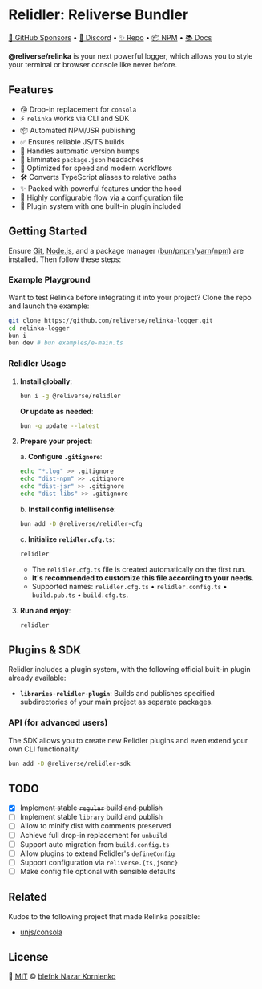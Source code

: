 # Relidler: Reliverse Bundler

[💖 GitHub Sponsors](https://github.com/sponsors/blefnk) • [💬 Discord](https://discord.gg/Pb8uKbwpsJ) • [✨ Repo](https://github.com/reliverse/relinka-logger) • [📦 NPM](https://npmjs.com/@reliverse/relinka) • [📚 Docs](https://docs.reliverse.org)

**@reliverse/relinka** is your next powerful logger, which allows you to style your terminal or browser console like never before.

## Features

- 😘 Drop-in replacement for `consola`
- ⚡ `relinka` works via CLI and SDK
- 📦 Automated NPM/JSR publishing
- ✅ Ensures reliable JS/TS builds
- 🔄 Handles automatic version bumps
- 🔧 Eliminates `package.json` headaches
- 🎯 Optimized for speed and modern workflows
- 🛠️ Converts TypeScript aliases to relative paths
- ✨ Packed with powerful features under the hood
- 📝 Highly configurable flow via a configuration file
- 🔌 Plugin system with one built-in plugin included

## Getting Started

Ensure [Git](https://git-scm.com/downloads), [Node.js](https://nodejs.org), and a package manager ([bun](https://bun.sh)/[pnpm](https://pnpm.io)/[yarn](https://yarnpkg.com)/[npm](https://docs.npmjs.com/downloading-and-installing-node-js-and-npm)) are installed. Then follow these steps:

### Example Playground

Want to test Relinka before integrating it into your project? Clone the repo and launch the example:

```sh
git clone https://github.com/reliverse/relinka-logger.git
cd relinka-logger
bun i
bun dev # bun examples/e-main.ts
```

### Relidler Usage

1. **Install globally**:

    ```sh
    bun i -g @reliverse/relidler
    ```

    **Or update as needed**:

    ```sh
    bun -g update --latest
    ```

2. **Prepare your project**:

    a. **Configure `.gitignore`**:

    ```sh
    echo "*.log" >> .gitignore
    echo "dist-npm" >> .gitignore
    echo "dist-jsr" >> .gitignore
    echo "dist-libs" >> .gitignore
    ```

    b. **Install config intellisense**:

    ```sh
    bun add -D @reliverse/relidler-cfg
    ```

    c. **Initialize `relidler.cfg.ts`**:

    ```sh
    relidler
    ```

    - The `relidler.cfg.ts` file is created automatically on the first run.
    - **It's recommended to customize this file according to your needs.**
    - Supported names: `relidler.cfg.ts` • `relidler.config.ts` • `build.pub.ts` • `build.cfg.ts`.

3. **Run and enjoy**:

    ```sh
    relidler
    ```

## Plugins & SDK

Relidler includes a plugin system, with the following official built-in plugin already available:

- **`libraries-relidler-plugin`**: Builds and publishes specified subdirectories of your main project as separate packages.

### API (for advanced users)

The SDK allows you to create new Relidler plugins and even extend your own CLI functionality.

```sh
bun add -D @reliverse/relidler-sdk
```

## TODO

- [x] ~~Implement stable `regular` build and publish~~
- [ ] Implement stable `library` build and publish
- [ ] Allow to minify dist with comments preserved
- [ ] Achieve full drop-in replacement for `unbuild`
- [ ] Support auto migration from `build.config.ts`
- [ ] Allow plugins to extend Relidler's `defineConfig`
- [ ] Support configuration via `reliverse.{ts,jsonc}`
- [ ] Make config file optional with sensible defaults

## Related

Kudos to the following project that made Relinka possible:

- [unjs/consola](https://github.com/unjs/consola#readme)

## License

🩷 [MIT](./LICENSE) © [blefnk Nazar Kornienko](https://github.com/blefnk)
